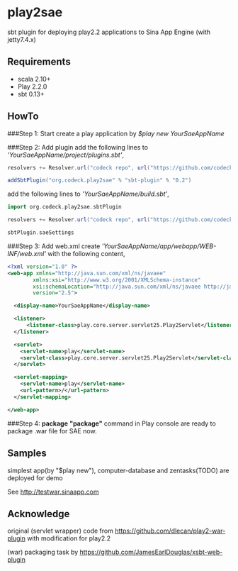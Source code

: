 play2sae
========

sbt plugin for deploying play2.2 applications to Sina App Engine (with jetty7.4.x)

Requirements
------
* scala 2.10+
* Play 2.2.0
* sbt 0.13+

HowTo
------

###Step 1: Start
create a play application by *$play new YourSaeAppName*

###Step 2: Add plugin
add the following lines to *'YourSaeAppName/project/plugins.sbt'*,

```scala
resolvers += Resolver.url("codeck repo", url("https://github.com/codeck/play2sae/raw/ivy-repo/"))(Resolver.ivyStylePatterns)

addSbtPlugin("org.codeck.play2sae" % "sbt-plugin" % "0.2")
```

add the following lines to *'YourSaeAppName/build.sbt'*,

```scala
import org.codeck.play2sae.sbtPlugin

resolvers += Resolver.url("codeck repo", url("https://github.com/codeck/play2sae/raw/ivy-repo/"))(Resolver.ivyStylePatterns)

sbtPlugin.saeSettings

```

###Step 3: Add web.xml
create *'YourSaeAppName/app/webapp/WEB-INF/web.xml'* with the following content,

```xml
<?xml version="1.0" ?>
<web-app xmlns="http://java.sun.com/xml/ns/javaee"
        xmlns:xsi="http://www.w3.org/2001/XMLSchema-instance"
        xsi:schemaLocation="http://java.sun.com/xml/ns/javaee http://java.sun.com/xml/ns/javaee/web-app_2_5.xsd"
        version="2.5">

  <display-name>YourSaeAppName</display-name>

  <listener>
      <listener-class>play.core.server.servlet25.Play2Servlet</listener-class>
  </listener>

  <servlet>
    <servlet-name>play</servlet-name>
    <servlet-class>play.core.server.servlet25.Play2Servlet</servlet-class>
  </servlet>

  <servlet-mapping>
    <servlet-name>play</servlet-name>
    <url-pattern>/</url-pattern>
  </servlet-mapping>

</web-app>
```

###Step 4: **package** 
**"package"** command in Play console are ready to package .war file for SAE now.

Samples
------
simplest app(by "$play new"), computer-database and zentasks(TODO) are deployed for demo

See http://testwar.sinaapp.com

Acknowledge
------

original (servlet wrapper) code from https://github.com/dlecan/play2-war-plugin with modification for play2.2

(war) packaging task by https://github.com/JamesEarlDouglas/xsbt-web-plugin

